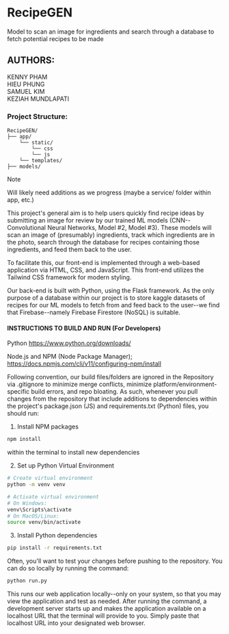 # RecipeGEN

Model to scan an image for ingredients and search through a database to fetch potential recipes to be made

## AUTHORS:

KENNY PHAM  
HIEU PHUNG  
SAMUEL KIM  
KEZIAH MUNDLAPATI

### Project Structure:

```
RecipeGEN/
├── app/
    └── static/
        └── css
        └── js
    └── templates/
├── models/
```

> [!NOTE]
> Will likely need additions as we progress (maybe a service/ folder within app, etc.)

This project's general aim is to help users quickly find recipe ideas by submitting an image for review by our trained ML models (CNN--Convolutional Neural Networks, Model #2, Model #3). These models will scan an image of (presumably) ingredients, track which ingredients are in the photo, search through the database for recipes containing those ingredients, and feed them back to the user.

To facilitate this, our front-end is implemented through a web-based application via HTML, CSS, and JavaScript. This front-end utilizes the Tailwind CSS framework for modern styling.

Our back-end is built with Python, using the Flask framework.
As the only purpose of a database within our project is to store kaggle datasets of recipes for our ML models to fetch from and feed back to the user--we find that Firebase--namely Firebase Firestore (NoSQL) is suitable.

#### INSTRUCTIONS TO BUILD AND RUN (For Developers)

<!-- PREREQUISITES -->

Python https://www.python.org/downloads/

Node.js and NPM (Node Package Manager); https://docs.npmjs.com/cli/v11/configuring-npm/install

<!-- DEPENDENCY UPDATES -->

Following convention, our build files/folders are ignored in the Repository via .gitignore to minimize merge conflicts, minimize platform/environment-specific build errors, and repo bloating. As such, whenever you pull changes from the repository that include additions to dependencies within the project's package.json (JS) and requirements.txt (Python) files, you should run:

1. Install NPM packages

```sh
npm install
```

within the terminal to install new dependencies

2. Set up Python Virtual Environment

```sh
# Create virtual environment
python -m venv venv

# Activate virtual environment
# On Windows:
venv\Scripts\activate
# On MacOS/Linux:
source venv/bin/activate
```

3. Install Python dependencies

```sh
pip install -r requirements.txt
```

<!-- RUNNING THE WEB APPLICATION -->

Often, you'll want to test your changes before pushing to the repository. You can do so locally by running the command:

```sh
python run.py
```

This runs our web application locally--only on your system, so that you may view the application and test as needed. After running the command, a development server starts up and makes the application available on a localhost URL that the terminal will provide to you. Simply paste that localhost URL into your designated web browser.
